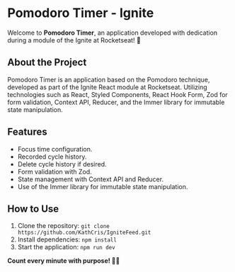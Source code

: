 # Pomodoro Timer - Ignite

Welcome to **Pomodoro Timer**, an application developed with dedication during a module of the Ignite at Rocketseat! 🚀

## About the Project

Pomodoro Timer is an application based on the Pomodoro technique, developed as part of the Ignite React module at Rocketseat. Utilizing technologies such as React, Styled Components, React Hook Form, Zod for form validation, Context API, Reducer, and the Immer library for immutable state manipulation.

## Features

- Focus time configuration.
- Recorded cycle history.
- Delete cycle history if desired.
- Form validation with Zod.
- State management with Context API and Reducer.
- Use of the Immer library for immutable state manipulation.

## How to Use

1. Clone the repository: `git clone https://github.com/KathCris/IgniteFeed.git`
2. Install dependencies: `npm install`
3. Start the application: `npm run dev`

**Count every minute with purpose! 💪🍅**
